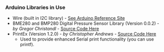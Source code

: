 ### Arduino Libraries in Use
* Wire (built in I2C library) - [See Arduino Reference Site](https://www.arduino.cc/en/Reference/Wire)
* BME280 and BMP280 Digital Pressure Sensor Library (Version 0.0.2) - *by Gregor Christandl* - [Source Code Here](https://bitbucket.org/christandlg/bmx280mi)
* PrintEx (Version 1.2.0) - *by Christopher Andrews* - [Source Code Here](https://github.com/Chris--A/PrintEx#printex-library-for-arduino-)
    * Used to provide enhanced Serial print functionality (you can use printf).
